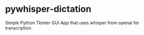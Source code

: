 # pywhisper-dictation
Simple Python Tkinter GUI App that uses whisper from openai for transcription.
